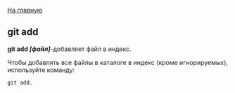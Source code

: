 [<u>На главную</u>](./readme.md)

## **git add**

**git add *[файл]***-добавляет файл в индекс.

Чтобы добавлять все файлы в каталоге в индекс (кроме игнорируемых), используйте команду:

```bash=
git add.
```
